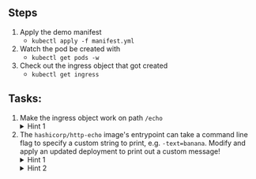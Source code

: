 ## Steps
1. Apply the demo manifest
   - `kubectl apply -f manifest.yml`
2. Watch the pod be created with
   - `kubectl get pods -w`
3. Check out the ingress object that got created
   - `kubectl get ingress`

## Tasks:
1. Make the ingress object work on path `/echo`
   <details>
    <summary>Hint 1</summary>
        The path type is already `prefix` so all thats needed is to update the path to `/echo`
    </details>
2. The `hashicorp/http-echo` image's entrypoint can take a command line flag to specify a custom string to print, e.g. `-text=banana`. Modify and apply an updated deployment to print out a custom message!
    <details>
    <summary>Hint 1</summary>
        Kubectl explain can be used to reference the fields on an object, though the output is usually long so you can pipe into `less`, e.g. `kubectl explain pods.spec.containers | less`
    </details>
    <details>
    <summary>Hint 2</summary>
        You need to add `args` to the container definition, e.g.
        ```containers:
        - name: echo
          image: hashicorp/http-echo
          args:
            - "-text=banana"
        ```
        then simply re-apply the manifest
    </details>